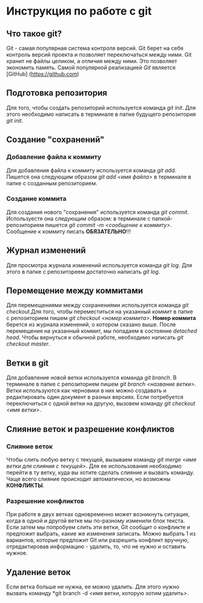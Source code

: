 # Инструкция по работе с git

## Что такое git?
Git - самая популярная система контроля версий. Git берет на себя контроль версий проекта и позволяет переключаться между ними. Git хранит не файлы целиком, а отличия между ними. Это позволяет экономить память.
Самой популярной реализацией *Git* является [GitHub] (https://github.com)
    
## Подготовка репозитория
Для того, чтобы создать репозиторий используется команда *git init*. Для этого необходимо написать в терминале в папке будущего репозитория *git init*.

## Создание "сохранений"

### Добавление файла к коммиту

Для добавления файла к коммиту используется команда *git add*. Пишется она следующим образом *git add <имя файла>* в терминале в папке с созданным репозиторием. 

### Создание коммита
Для создания нового "сохранения" используется команда *git commit*. Используестя она следующим образом: в терминале с папкой-репозиторием пишется *git commit -m <сообщение к коммиту>*. Сообщение к коммиту писать **ОБЯЗАТЕЛЬНО**!!!

## Журнал изменений
Для просмотра журнала изменений используется команда *git log*. Для этого в папке с репозитореем достаточно написать *git log*. 

## Перемещение между коммитами 
Для перемещениями между сохранениями используется команда *git checkout*.Для того, чтобы переместиться на указанный коммит в папке с репозиторием пишем *git checkout <номер коммита>*. **Номер коммита** берется из журнала изменений, о котором сказано выше. После перемещения на указанный коммит, мы попадаем в состояние *detached head*. Чтобы вернуться к обычной работе, необходимо написать *git checkout master*.

## Ветки в git
Для добавление новой ветки используется команда *git branch*. В терминале в папке с репозиторием пишем *git branch <название ветки>*. Ветки используются как черновики в них можно создавать и редактировать один документ в разных версиях. Если потребуется переключиться с одной ветки
на другую, вызовем команду *git checkout <имя ветки>*.


## Слияние веток и разрешение конфликтов

### Слияние веток
Чтобы слить любую ветку с текущей, вызываем команду *git merge <имя ветки для слияния с текущей>*. Для ее использования необходимо перейти в ту ветку, куда вы хотите сделать слияние и вызвать команду. Чаще всего слияние происходит автоматически, но возможны **КОНФЛИКТЫ**.

### Разрешение конфликтов
При работе в двух ветках одновременно может возникнуть ситуация, когда в одной и другой ветке мы по-разному изменили блок текста. Если затем мы попробуем слить эти ветки, Git сообщит о конфликте и предложит выбрать,
какие же изменения записать. Можно выбрать 1 из вариантов, которые предложит Git или разрешить конфликт вручную, отредактировав информацию - удалить, то, что не нужно и оставить нужное. 

## Удаление веток
Если ветка больше не нужна, ее можно удалить. Для этого нужно вызвать команду *git branch -d <имя ветки, которую хотим удалить>.
